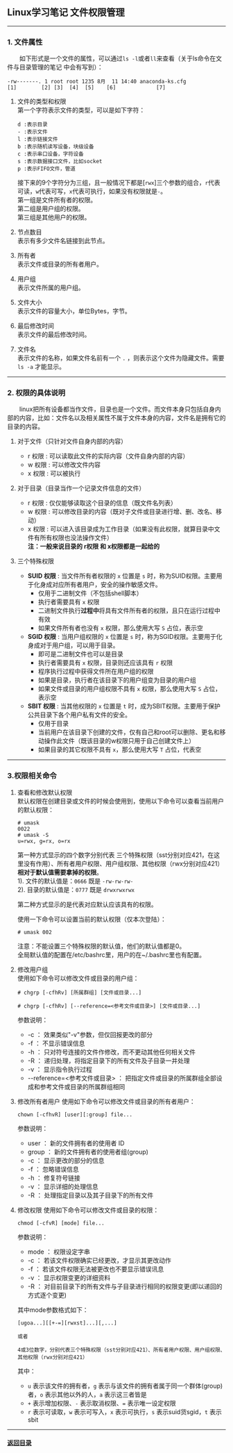 ## Linux学习笔记 文件权限管理 
---
### 1. 文件属性

&emsp;&emsp;如下形式是一个文件的属性，可以通过`ls -l`或者`ll`来查看（关于ls命令在文件与目录管理的笔记 中会有写到）：  
```
-rw-------. 1 root root 1235 8月  11 14:40 anaconda-ks.cfg
[1]        [2] [3]  [4]  [5]    [6]             [7]
```

1. 文件的类型和权限  
第一个字符表示文件的类型，可以是如下字符：  
    ```
    d :表示目录
    - :表示文件
    l :表示链接文件
    b :表示随机读写设备，块级设备
    c :表示串口设备，字符设备
    s :表示数据接口文件，比如socket
    p :表示FIFO文件，管道
    ```  
    接下来的9个字符分为三组，且一般情况下都是[`rwx`]三个参数的组合，`r`代表可读，`w`代表可写，`x`代表可执行，如果没有权限就是`-`。  
    第一组是文件所有者的权限。  
    第二组是用户组的权限。  
    第三组是其他用户的权限。

2. 节点数目  
表示有多少文件名链接到此节点。

3. 所有者  
表示文件或目录的所有者用户。

4. 用户组  
表示文件所属的用户组。

5. 文件大小  
表示文件的容量大小，单位Bytes，字节。

6. 最后修改时间  
表示文件的最后修改时间。

7. 文件名  
表示文件的名称，如果文件名前有一个 `.` ，则表示这个文件为隐藏文件。需要 `ls -a` 才能显示。  

---
### 2. 权限的具体说明

&emsp;&emsp;linux把所有设备都当作文件，目录也是一个文件。而文件本身只包括自身内部的内容，比如：文件名以及相关属性不属于文件本身的内容，文件名是拥有它的目录的内容。

1. 对于文件（只针对文件自身内部的内容）  
    + r 权限 : 可以读取此文件的实际内容（文件自身内部的内容）
    + w 权限 : 可以修改文件内容
    + x 权限 : 可以被执行

2. 对于目录（目录当作一个记录文件信息的文件）  
    + r 权限 : 仅仅能够读取这个目录的信息（既文件名列表）
    + w 权限 : 可以修改目录的内容（既对子文件或目录进行增、删、改名、移动）
    + x 权限 : 可以进入该目录成为工作目录（如果没有此权限，就算目录中文件有所有权限也没法操作文件）  
    **注：一般来说目录的 r权限 和 x权限都是一起给的**

3. 三个特殊权限
    + **SUID 权限** : 当文件所有者权限的 `x` 位置是 `s` 时，称为SUID权限。主要用于化身成对应所有者用户，安全的操作敏感文件。
        + 仅用于二进制文件（不包括shell脚本）
        + 执行者需要具有 `x` 权限
        + 二进制文件执行**过程中**将具有文件所有者的权限，且只在运行过程中有效
        + 如果文件所有者也没有 `x` 权限，那么使用大写 `S` 占位，表示空
    + **SGID 权限** : 当用户组权限的 `x` 位置是 `s` 时，称为SGID权限。主要用于化身成对于用户组，可以用于目录。
        + 即可是二进制文件也可以是目录
        + 执行者需要具有 `x` 权限，目录则还应该具有 `r` 权限
        + 程序执行过程中获得文件所在用户组的权限
        + 如果是目录，执行者在该目录下的用户组变为目录的用户组
        + 如果文件或目录的用户组权限不具有 `x` 权限，那么使用大写 `S` 占位，表示空
    + **SBIT 权限** : 当其他权限的 `x` 位置是 `t` 时，成为SBIT权限。主要用于保护公共目录下各个用户私有文件的安全。
        + 仅用于目录
        + 当前用户在该目录下创建的文件，仅有自己和root可以删除、更名和移动操作此文件（既该目录的w权限只用于自己创建文件上）
        + 如果目录的其它权限不具有 `x`，那么使用大写 `T` 占位，代表空

---
### 3.权限相关命令

1. 查看和修改默认权限  
默认权限在创建目录或文件的时候会使用到，使用以下命令可以查看当前用户的默认权限：
    ```
    # umask
    0022
    # umask -S
    u=rwx, g=rx, o=rx
    ```

    第一种方式显示的四个数字分别代表 三个特殊权限（sst分别对应421，在这里没有作用）、所有者用户权限、用户组权限、其他权限（rwx分别对应421）**相对于默认值需要拿掉的权限**。  
    1). 文件的默认值是：`0666` 既是 `-rw-rw-rw-`  
    2). 目录的默认值是：`0777` 既是 `drwxrwxrwx`  

    第二种方式显示的是代表对应默认应该具有的权限。

    使用一下命令可以设置当前的默认权限（仅本次登陆）：
    ```
    # umask 002
    ```
    注意：不能设置三个特殊权限的默认值，他们的默认值都是0。  
    全局默认值的配置在/etc/bashrc里，用户的在~/.bashrc里也有配置。  

2. 修改用户组  
使用如下命令可以修改文件或目录的用户组：
    ```
    # chgrp [-cfhRv] [所属群组] [文件或目录...] 

    # chgrp [-cfhRv] [--reference=<参考文件或目录>] [文件或目录...]
    ```
    参数说明：
    + -c ： 效果类似"-v"参数，但仅回报更改的部分
    + -f ： 不显示错误信息
    + -h ： 只对符号连接的文件作修改，而不更动其他任何相关文件
    + -R ： 递归处理，将指定目录下的所有文件及子目录一并处理
    + -v ： 显示指令执行过程
    + --reference=<参考文件或目录> ： 把指定文件或目录的所属群组全部设成和参考文件或目录的所属群组相同

3. 修改所有者用户
使用如下命令可以修改文件或目录的所有者用户：
    ```
    chown [-cfhvR] [user][:group] file...
    ```
    参数说明：
    + user ： 新的文件拥有者的使用者 ID
    + group ： 新的文件拥有者的使用者组(group)
    + -c ： 显示更改的部分的信息
    + -f ： 忽略错误信息
    + -h ： 修复符号链接
    + -v ： 显示详细的处理信息
    + -R ： 处理指定目录以及其子目录下的所有文件

4. 修改权限
使用如下命令可以修改文件或目录的权限：
    ```
    chmod [-cfvR] [mode] file...
    ```
    参数说明：
    + mode ： 权限设定字串
    + -c ： 若该文件权限确实已经更改，才显示其更改动作
    + -f ： 若该文件权限无法被更改也不要显示错误讯息
    + -v ： 显示权限变更的详细资料
    + -R ： 对目前目录下的所有文件与子目录进行相同的权限变更(即以递回的方式逐个变更)  
    
    其中mode参数格式如下：
    ```
    [ugoa...][[+-=][rwxst]...][,...]

    或者

    4或3位数字，分别代表三个特殊权限（sst分别对应421）、所有者用户权限、用户组权限、其他权限（rwx分别对应421）
    ```
    其中：
    + `u` 表示该文件的拥有者，`g` 表示与该文件的拥有者属于同一个群体(group)者，`o` 表示其他以外的人，`a` 表示这三者皆是
    + `+` 表示增加权限、`-` 表示取消权限、`=` 表示唯一设定权限
    + `r` 表示可读取，`w` 表示可写入，`x` 表示可执行，`s` 表示suid货sgid，`t` 表示sbit

---
#### [返回目录](./)